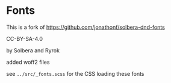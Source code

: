 # Fonts

This is a fork of https://github.com/jonathonf/solbera-dnd-fonts

CC-BY-SA-4.0

by Solbera and Ryrok

added woff2 files

see `../src/_fonts.scss` for the CSS loading these fonts
